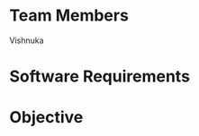 Team Members
===================
Vishnuka



Software Requirements
======================




Objective
=================



